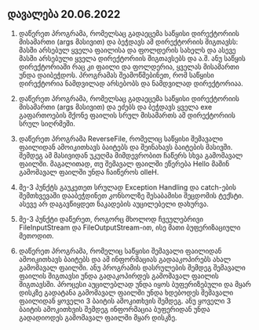 ## დავალება 20.06.2022

1. დაწერეთ პროგრამა, რომელსაც გადაეცემა საწყისი დირექტორიის მისამართი  (args მასივით) და ბეჭდავს ამ დირექტორიის შიგთავსს: მასში არსებულ ყველა  ფაილისა და ფოლდერის სახელს და ასევე მასში არსებული ყველა დირექტორიის  შიგთავსებს და ა.შ. ანუ საწყის დირექტორიაში რაც კი ფაილი და ფოლდერია,  ყველას მისამართი უნდა დაიბეჭდოს. პროგრამას შეამოწმებინეთ, რომ საწყისი  დირექტორია ნამდვილად არსებობს და ნამდვილად დირექტორიაა.

2. დაწერეთ  პროგრამა, რომელსაც გადაეცემა საწყისი დირექტორიის მისამართი (args  მასივით) და ეძებს და ბეჭდავს ყველა exe გაფართოების მქონე ფაილის სრულ  მისამართს ამ დირექტორიის სრულ სიღრმეში.

3. დაწერეთ პროგრამა  ReverseFile, რომელიც საწყისი შემავალი ფაილიდან ამოიკითხავს ბაიტებს და  შეინახავს ბაიტების მასივში. შემდეგ ამ მასივიდან უკუღმა მიმდევრობით  ჩაწერს სხვა გამომავალ ფაილში. მაგალითად, თუ შემავალ ფაილში ეწერება Hello  მაშინ გამომავალ ფაილში უნდა ჩაიწეროს olleH.

4. მე-3 პუნქტს გაუკეთეთ  სრულად Exception Handling და catch-ების შემთხვევაში დააბეჭდინეთ კონსოლზე  შესაბამისი შეცდომის ტექსტი. ასევე არ დაგავწიყდეთ ნაკადების აუცილებელი  დახურვა.

5. მე-3 პუნქტი დაწერეთ, როგორც მხოლოდ ჩვეულებრივი FileInputStream და FileOutputStream-ით, ისე მათი ბუფერიზაციული მეთოდით.

6.  დაწერეთ პროგრამა, რომელიც საწყისი შემავალი ფაილიდან ამოიკითხავს ბაიტებს  და ამ ინფორმაციას გადააკოპირებს ახალ გამომავალ ფაილში. ანუ პროგრამის  დასრულების შემდეგ შემავალი ფაილის შიგთავსი უნდა გადაკოპირდეს გამომავალ  ფაილის შიგთავსში. პროცესი აუცილებლად უნდა იყოს ბუფერიზებული და მყარ  დისკზე გადატანა გამომავალ ფაილში უნდა ხდებოდეს შემავალი ფაილიდან ყოველი 3  ბაიტის ამოკითხვის შემდეგ. ანუ ყოველი 3 ბაიტის ამოკითხვის შემდეგ  ინფორმაცია ბუფერიდან უნდა გადადიოდეს გამომავალ ფაილში მყარ დისკზე.